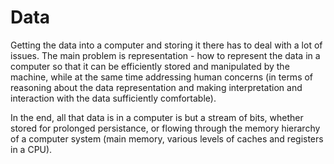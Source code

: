 # Data

Getting the data into a computer and storing it there has to deal with a lot of issues. The main problem is representation - how to represent the data in a computer so that it can be efficiently stored and manipulated by the machine, while at the same time addressing human concerns (in terms of reasoning about the data representation and making interpretation and interaction with the data sufficiently comfortable).

In the end, all that data is in a computer is but a stream of bits, whether stored for prolonged persistance, or flowing through the memory hierarchy of a computer system (main memory, various levels of caches and registers in a CPU).
